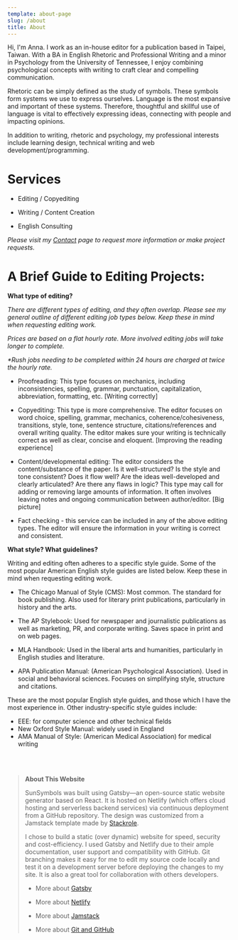 ```yaml
---
template: about-page
slug: /about
title: About
---
```

Hi, I'm Anna. I work as an in-house editor for a publication based in Taipei, Taiwan. With a BA in English Rhetoric and Professional Writing and a minor in Psychology from the University of Tennessee, I enjoy combining psychological concepts with writing to craft clear and compelling communication. 

Rhetoric can be simply defined as the study of symbols. These symbols form systems we use to express ourselves. Language is the most expansive and important of these systems. Therefore, thoughtful and skillful use of language is vital to effectively expressing ideas, connecting with people and impacting opinions.

In addition to writing, rhetoric and psychology, my professional interests include learning design, technical writing and web development/programming.

# Services

* Editing / Copyediting

* Writing / Content Creation

* English Consulting

*Please visit my [Contact](https://www.sunsymbols.com/contact) page to request more information or make project requests.*  

# A Brief Guide to Editing Projects:

**What type of editing?**

*There are different types of editing, and they often overlap. Please see my general outline of different editing job types below. Keep these in mind when requesting editing work.*

*Prices are based on a flat hourly rate. More involved editing jobs will take longer to complete.* 

*\*Rush jobs needing to be completed within 24 hours are charged at twice the hourly rate.*

* Proofreading: This type focuses on mechanics, including inconsistencies, spelling, grammar, punctuation, capitalization, abbreviation, formatting, etc. [Writing correctly]

* Copyediting: This type is more comprehensive. The editor focuses on word choice, spelling, grammar, mechanics, coherence/cohesiveness, transitions, style, tone,  sentence structure, citations/references and overall writing quality. The editor makes sure your writing is technically correct as well as clear, concise and eloquent. [Improving the reading experience]
 
* Content/developmental editing: The editor considers the content/substance of the paper. Is it well-structured? Is the style and tone consistent? Does it flow well? Are the ideas well-developed and clearly articulated? Are there any flaws in logic? This type may call for adding or removing large amounts of information. It often involves leaving notes and ongoing communication between author/editor. [Big picture]

* Fact checking - this service can be included in any of the above editing types. The editor will ensure the information in your writing is correct and consistent. 

**What style? What guidelines?**

Writing and editing often adheres to a specific style guide. Some of the most popular American English style guides are listed below. Keep these in mind when requesting editing work. 

* The Chicago Manual of Style (CMS): Most common. The standard for book publishing. Also used for literary print publications, particularly in history and the arts.

* The AP Stylebook: Used for newspaper and journalistic publications as well as marketing, PR, and corporate writing. Saves space in print and on web pages.

* MLA Handbook: Used in the liberal arts and humanities, particularly in English studies and literature.

* APA Publication Manual: (American Psychological Association). Used in social and behavioral sciences. Focuses on simplifying style, structure and citations.

These are the most popular English style guides, and those which I have the most experience in. Other industry-specific style guides include:

* EEE: for computer science and other technical fields  
* New Oxford Style Manual: widely used in England  
* AMA Manual of Style: (American Medical Association) for medical writing  

<br>
<br>

> **About This Website**  
>
>SunSymbols was built using Gatsby—an open-source static website generator based on React. It is hosted on Netlify (which offers cloud hosting and serverless backend services) via continuous deployment from a GitHub repository. The design was customized from a Jamstack template made by [Stackrole](https://stackrole.com/).
>
>I chose to build a static (over dynamic) website for speed, security and cost-efficiency. I used Gatsby and Netlify due to their ample documentation, user support and compatibility with GitHub. Git branching makes it easy for me to edit my source code locally and test it on a development server before deploying the changes to my site. It is also a great tool for collaboration with others developers.
>
>* More about [Gatsby](https://www.gatsbyjs.com/how-it-works/)
>
>* More about [Netlify](https://www.netlify.com/about/)
>
>* More about [Jamstack](https://jamstack.wtf/)
>
>* More about [Git and GitHub](https://guides.github.com/activities/hello-world/)

